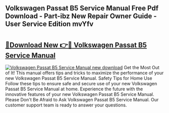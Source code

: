 ## Volkswagen Passat B5 Service Manual Free Pdf Download - Part-ibz New Repair Owner Guide - User Service Edition mvYfv

# <h2><a href="http://bc69778.oget.top/?id=Volkswagen+Passat+B5+Service+Manual">🔗Download New 👉🔴 Volkswagen Passat B5 Service Manual</a></h2>

[![Volkswagen Passat B5 Service Manual new download](https://i.imgur.com/5g1atiW.png)](http://bc69778.oget.top/?id=Volkswagen+Passat+B5+Service+Manual)
Get the Most Out of It! This manual offers tips and tricks to maximize the performance of your new Volkswagen Passat B5 Service Manual. Safety Tips for Home Use Follow these tips to ensure safe and secure use of your new Volkswagen Passat B5 Service Manual at home. Experience the future with the innovative features of your new Volkswagen Passat B5 Service Manual. Please Don't Be Afraid to Ask Volkswagen Passat B5 Service Manual. Our customer support team is ready to answer your questions.
